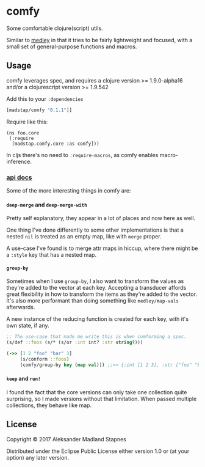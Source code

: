 # comfy

Some comfortable clojure(script) utils.

Similar to [medley](https://github.com/weavejester/medley)
in that it tries to be fairly lightweight and focused,
with a small set of general-purpose functions and macros.

## Usage

comfy leverages spec, and requires a clojure version >= 1.9.0-alpha16
and/or a clojurescript version >= 1.9.542

Add this to your `:dependencies`

```clojure
[madstap/comfy "0.1.1"]]
```

Require like this:

```
(ns foo.core
 (:require
  [madstap.comfy.core :as comfy]))
```

In cljs there's no need to `:require-macros`, as comfy enables macro-inference.

### [api docs](https://madstap.github.io/comfy/madstap.comfy.core.html)

Some of the more interesting things in comfy are:

#### `deep-merge` and `deep-merge-with`

Pretty self explanatory, they appear in a lot of places and now here as well.

One thing I've done differently to some other implementations is that a nested
`nil` is treated as an empty map, like with `merge` proper.

A use-case I've found is to merge attr maps in hiccup,
where there might be a `:style` key that has a nested map.

#### `group-by`

Sometimes when I use `group-by`, I also want to transform the values
as they're added to the vector at each key. Accepting a transducer
affords great flexibility in how to transform the items as they're added to the vector.
It's also more performant than doing something like `medley/map-vals` afterwards.

A new instance of the reducing function is created for each key,
with it's own state, if any.

```clojure
;; The use-case that made me write this is when comforming a spec.
(s/def ::foos (s/* (s/or :int int? :str string?)))

(->> [1 2 "foo" "bar" 3]
     (s/conform ::foos)
     (comfy/group-by key (map val))) ;;=> {:int [1 2 3], :str ["foo" "bar"]}
```

#### `keep` and `run!`

I found the fact that the core versions can only take one collection quite surprising,
so I made versions without that limitation. When passed multiple collections,
they behave like map.


## License

Copyright © 2017 Aleksander Madland Stapnes

Distributed under the Eclipse Public License either version 1.0 or (at
your option) any later version.

